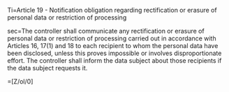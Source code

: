 Ti=Article 19 - Notification obligation regarding rectification or erasure of personal data or restriction of processing

sec=The controller shall communicate any rectification or erasure of personal data or restriction of processing carried out in accordance with Articles 16, 17(1) and 18 to each recipient to whom the personal data have been disclosed, unless this proves impossible or involves disproportionate effort. The controller shall inform the data subject about those recipients if the data subject requests it.

=[Z/ol/0]
